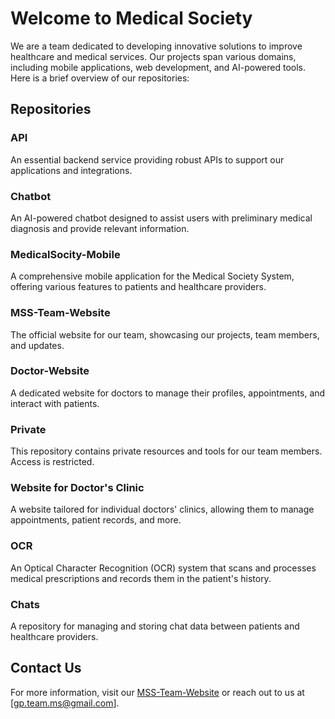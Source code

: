 # Welcome to Medical Society

We are a team dedicated to developing innovative solutions to improve healthcare and medical services. Our projects span various domains, including mobile applications, web development, and AI-powered tools. Here is a brief overview of our repositories:

## Repositories

### API
An essential backend service providing robust APIs to support our applications and integrations.

### Chatbot
An AI-powered chatbot designed to assist users with preliminary medical diagnosis and provide relevant information.

### MedicalSocity-Mobile
A comprehensive mobile application for the Medical Society System, offering various features to patients and healthcare providers.

### MSS-Team-Website
The official website for our team, showcasing our projects, team members, and updates.

### Doctor-Website
A dedicated website for doctors to manage their profiles, appointments, and interact with patients.

### Private
This repository contains private resources and tools for our team members. Access is restricted.

### Website for Doctor's Clinic
A website tailored for individual doctors' clinics, allowing them to manage appointments, patient records, and more.

### OCR
An Optical Character Recognition (OCR) system that scans and processes medical prescriptions and records them in the patient's history.

### Chats
A repository for managing and storing chat data between patients and healthcare providers.

## Contact Us
For more information, visit our [MSS-Team-Website](https://doctor.medical-society.fr.to) or reach out to us at [gp.team.ms@gmail.com].

